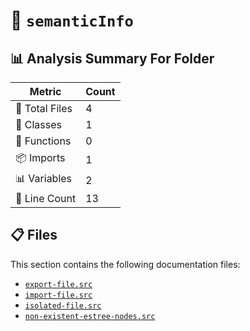 # 📁 `semanticInfo`

## 📊 Analysis Summary For Folder

| Metric | Count |
|--------|-------|
| 📁 Total Files | 4 |
| 🧱 Classes | 1 |
| 🔧 Functions | 0 |
| 📦 Imports | 1 |
| 📊 Variables | 2 |
| 🔢 Line Count | 13 |


## 📋 Files

This section contains the following documentation files:

- [`export-file.src`](./export-file.src.md)
- [`import-file.src`](./import-file.src.md)
- [`isolated-file.src`](./isolated-file.src.md)
- [`non-existent-estree-nodes.src`](./non-existent-estree-nodes.src.md)